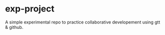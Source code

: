 # exp-project
A simple experimental repo to practice collaborative developement using gtt &amp; github.
